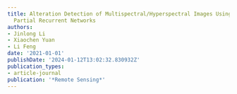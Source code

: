 ```yaml
---
title: Alteration Detection of Multispectral/Hyperspectral Images Using Dual-Path
  Partial Recurrent Networks
authors:
- Jinlong Li
- Xiaochen Yuan
- Li Feng
date: '2021-01-01'
publishDate: '2024-01-12T13:02:32.830932Z'
publication_types:
- article-journal
publication: '*Remote Sensing*'
---
```

